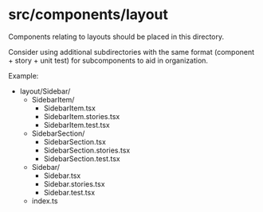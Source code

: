 # src/components/layout

Components relating to layouts should be placed in this directory.

Consider using additional subdirectories with the same format (component + story + unit test) for subcomponents to aid
in organization.

Example:

- layout/Sidebar/
  - SidebarItem/
    - SidebarItem.tsx
    - SidebarItem.stories.tsx
    - SidebarItem.test.tsx
  - SidebarSection/
    - SidebarSection.tsx
    - SidebarSection.stories.tsx
    - SidebarSection.test.tsx
  - Sidebar/
    - Sidebar.tsx
    - Sidebar.stories.tsx
    - Sidebar.test.tsx
  - index.ts
